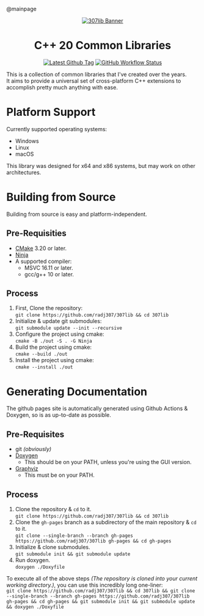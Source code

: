 @mainpage

<p align="center"><a href="https://github.com/radj307/307lib"><img alt="307lib Banner" src="https://i.imgur.com/ygAstMw.png"></a></p>
<h1 align="center">C++ 20 Common Libraries</h1>
<p align="center"><a href="https://github.com/radj307/307lib/releases"><img alt="Latest Github Tag" src="https://img.shields.io/github/v/tag/radj307/307lib?color=e8e8e7&label=Latest%20Version&logo=github&logoColor=e8e8e7&style=for-the-badge"></a>
 <a href="https://github.com/radj307/307lib/actions/workflows/update-documentation.yml"><img alt="GitHub Workflow Status" src="https://img.shields.io/github/workflow/status/radj307/307lib/Update%20Documentation?color=e8e8e7&label=Auto-Doxygen&logo=github&logoColor=e8e8e7&style=for-the-badge"></a>
</p>
 
This is a collection of common libraries that I've created over the years.  
It aims to provide a universal set of cross-platform C++ extensions to accomplish pretty much anything with ease.  

# Platform Support

Currently supported operating systems:
 - Windows
 - Linux
 - macOS

This library was designed for x64 and x86 systems, but may work on other architectures.

# Building from Source

Building from source is easy and platform-independent.

## Pre-Requisities
 - [CMake](https://cmake.org/download/) 3.20 or later.
 - [Ninja](https://github.com/ninja-build/ninja/releases)
 - A supported compiler:
   - MSVC 16.11 or later.
   - gcc/g++ 10 or later.

## Process
 1. First, Clone the repository:  
    `git clone https://github.com/radj307/307lib && cd 307lib`
 2. Initialize & update git submodules:  
    `git submodule update --init --recursive`    
 3. Configure the project using cmake:  
    `cmake -B ./out -S . -G Ninja`
 4. Build the project using cmake:  
    `cmake --build ./out`    
 5. Install the project using cmake:  
    `cmake --install ./out`

# Generating Documentation

The github pages site is automatically generated using Github Actions & Doxygen, so is as up-to-date as possible.  

## Pre-Requisites

 - git  _(obviously)_
 - [Doxygen](https://github.com/doxygen/doxygen)
   - This should be on your PATH, unless you're using the GUI version.
 - [Graphviz](https://graphviz.org/download/)
   - This must be on your PATH.

## Process

 1. Clone the repository & `cd` to it.  
    `git clone https://github.com/radj307/307lib && cd 307lib`    
 2. Clone the `gh-pages` branch as a subdirectory of the main repository & `cd` to it.  
    `git clone --single-branch --branch gh-pages https://github.com/radj307/307lib gh-pages && cd gh-pages`    
 3. Initialize & clone submodules.  
    `git submodule init && git submodule update`    
 4. Run doxygen.  
    `doxygen ./Doxyfile`


To execute all of the above steps _(The repository is cloned into your current working directory.)_, you can use this incredibly long one-liner:  
`git clone https://github.com/radj307/307lib && cd 307lib && git clone --single-branch --branch gh-pages https://github.com/radj307/307lib gh-pages && cd gh-pages && git submodule init && git submodule update && doxygen ./Doxyfile`  
